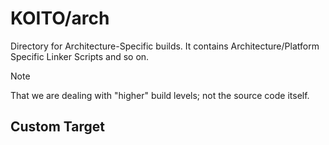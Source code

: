 # KOITO/arch

Directory for Architecture-Specific builds. 
It contains Architecture/Platform Specific Linker Scripts and so on.

> [!NOTE]
> That we are dealing with "higher" build levels; not the source code itself.

## Custom Target
